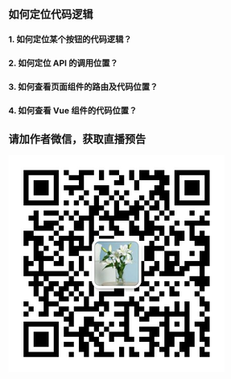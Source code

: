 ## 如何定位代码逻辑

### 1. 如何定位某个按钮的代码逻辑？

### 2. 如何定位 API 的调用位置？

### 3. 如何查看页面组件的路由及代码位置？

### 4. 如何查看 Vue 组件的代码位置？

## 请加作者微信，获取直播预告

![wx-zhennann](./wx-zhennann.jpg)
